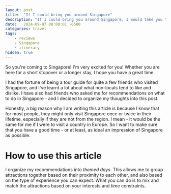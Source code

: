 ```yaml
---
layout: post
title:  "If I could bring you around Singapore"
description: "If I could bring you around Singapore, I would take you to these places. I have some amateur experience being tour guide for friends visiting Singapore, and these are the places I brought them to, and I learnt what people liked and didn't like. Here's my list"
date:   2024-09-07 08:00:01 -0500
categories: travel
tags:
    - reviews
    - Singapore
    - itinerary
hidden: true
---
```


So you're coming to Singapore! I'm very excited for you! Whether you are here for a short stopover or a longer stay, I hope you have a great time. 

I had the fortune of being a tour guide for quite a few friends who visited Singapore, and I've learnt a lot about what non-locals tend to like and dislike. I have also had friends who asked me for recommendations on what to do in Singapore - and I decided to organize my thoughts into this post.

Honestly, a big reason why I am writing this article is because I know that for most people, they might only visit Singapore once or twice in their lifetime, especially if they are not from the region. I mean - it would be the same for me if I were to visit a country in Europe. So I want to make sure that you have a good time - or at least, as ideal an impression of Singapore as possible.

# How to use this article

I organize my recommendations into *themed days*. This allows me to group attractions together based on their proximity to each other, and also based on the type of experience you can expect. What you can do is to mix and match the attractions based on your interests and time constraints.

# 
